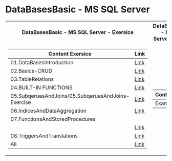  <h1>DataBasesBasic - MS SQL Server</h1>


<table>

<tr>
  <th>DataBasesBasic - MS SQL Server - Exersice </th>
  <th>DataBasesBasic - MS SQL Server - Exams </th>
</tr>

<tr>

<td>

| **Content Exersice**                                                            | **Link**                                                   |
| --------------------------------------------------------------------- | ---------------------------------------------------------- |
| <a> 01.DataBasesIntroduction </a>            | <a href="https://github.com/Argatski/SoftUni/tree/main/C%23/06.DataBasesBasic%20-%20MS%20SQL%20Server/Exercise/01.DataBasesIntroduction"> Link</a> |
| <a> 02.Basics-CRUD </a>    | <a href="https://github.com/Argatski/SoftUni/tree/main/C%23/05.C%23%20-%20OOP/Exercise/02.Encapsulation"> Link</a> |
| <a> 03.TableRelations </a>  | <a href="https://github.com/Argatski/SoftUni/tree/main/C%23/05.C%23%20-%20OOP/Exercise/03.InterfacesAndAbstraction"> Link</a> |
| <a> 04.BUILT-IN FUNCTIONS</a> | <a href="https://github.com/Argatski/SoftUni/tree/main/C%23/05.C%23%20-%20OOP/Exercise/04.Polymorphism"> Link</a>|
| <a> 05.SubqeruesAndJoins/05.SubqeruesAndJoins-Exercise </a>      | <a href="https://github.com/Argatski/SoftUni/tree/main/C%23/05.C%23%20-%20OOP/Exercise/05.ExceptionsAndError/ExceptionsAndErrorHandlingLab"> Link</a> |
| <a> 06.IndicesAndDataAggregation </a>            | <a href="https://github.com/Argatski/SoftUni/tree/main/C%23/05.C%23%20-%20OOP/Exercise/06.SOLID"> Link</a> |
| <a> 07.FunctionsAndStoredProcedures
 </a>     | <a href="https://github.com/Argatski/SoftUni/tree/main/C%23/05.C%23%20-%20OOP/Exercise/07.Reflection"> Link</a> |
| <a> 08.TriggersAndTranslations  </a> | <a href="https://github.com/Argatski/SoftUni/tree/main/C%23/05.C%23%20-%20OOP/Exercise/08.UnitTesting"> Link</a> |
| <a> All</a> | <a href="https://github.com/Argatski/SoftUni/tree/main/C%23/05.C%23%20-%20OOP/Exercise"> Link</a> |

</td>
<td>

| **Content**                                                            | **Link**                                                   |
| --------------------------------------------------------------------- | ---------------------------------------------------------- |
| <a> Exams </a>               | <a href="https://github.com/Argatski/SoftUni/tree/main/C%23/05.C%23%20-%20OOP/Exam"> Link</a> |



</td>

